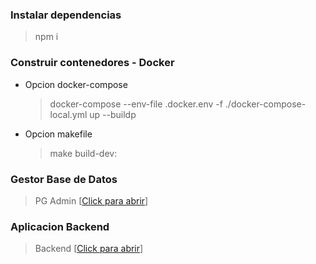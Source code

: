 
### Instalar dependencias

> npm i

### Construir contenedores - Docker

* Opcion docker-compose
  > docker-compose --env-file .docker.env -f ./docker-compose-local.yml up --buildp
* Opcion makefile
  > make build-dev:

### Gestor Base de Datos
> PG Admin [[Click para abrir](http//:localhost:8080)]

### Aplicacion Backend
> Backend [[Click para abrir](http//:localhost:8000/api/example)]
